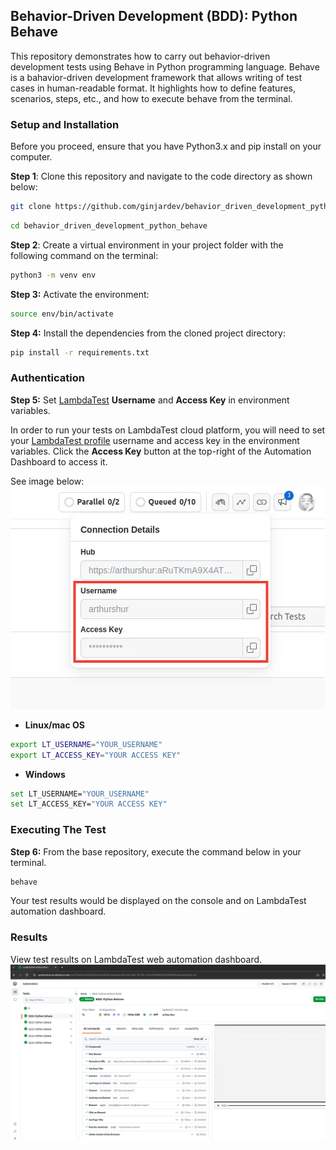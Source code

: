 ## Behavior-Driven Development (BDD): Python Behave

This repository demonstrates how to carry out behavior-driven development tests using Behave in Python programming language.
Behave is a bahavior-driven development framework that allows writing of test cases in human-readable format. 
It highlights how to define features, scenarios, steps, etc., and how to execute behave from the terminal.

### Setup and Installation
Before you proceed, ensure that you have Python3.x and pip install on your computer.

**Step 1**: Clone this repository and navigate to the code directory as shown below:
```bash
git clone https://github.com/ginjardev/behavior_driven_development_python_behave.git
```
```bash
cd behavior_driven_development_python_behave
```

**Step 2**: Create a virtual environment in your project folder with the following command on the terminal:
```bash 
python3 -m venv env
```

**Step 3:** Activate the environment:
```bash
source env/bin/activate
```

**Step 4:** Install the dependencies  from the cloned project directory:
```bash
pip install -r requirements.txt
```

### Authentication

**Step 5:** Set [LambdaTest](https://www.lambdatest.com/) **Username** and **Access Key** in environment variables.

In order to run your tests on LambdaTest cloud platform, you will need to set your [LambdaTest profile](https://accounts.lambdatest.com/dashboard) username and access key in the environment variables. Click the **Access Key** button at the top-right of the Automation Dashboard to access it.

See image below:
![username_access_key](access_key_username.png)

* **Linux/mac OS**
```bash
export LT_USERNAME="YOUR_USERNAME" 
export LT_ACCESS_KEY="YOUR ACCESS KEY"
```

* **Windows**
```bash
set LT_USERNAME="YOUR_USERNAME" 
set LT_ACCESS_KEY="YOUR ACCESS KEY"
```

### Executing The Test
**Step 6:** From the base repository, execute the command below in your terminal.
```bash
behave
```

Your test results would be displayed on the console and on LambdaTest automation dashboard.


### Results
View test results on LambdaTest web automation dashboard.
 ![result](behave_lambdatest_result.png)

